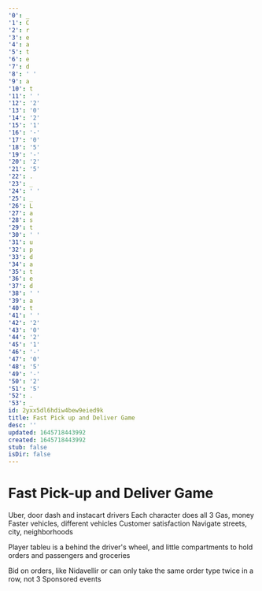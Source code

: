 ```yaml
---
'0': _
'1': C
'2': r
'3': e
'4': a
'5': t
'6': e
'7': d
'8': ' '
'9': a
'10': t
'11': ' '
'12': '2'
'13': '0'
'14': '2'
'15': '1'
'16': '-'
'17': '0'
'18': '5'
'19': '-'
'20': '2'
'21': '5'
'22': .
'23': _
'24': ' '
'25': _
'26': L
'27': a
'28': s
'29': t
'30': ' '
'31': u
'32': p
'33': d
'34': a
'35': t
'36': e
'37': d
'38': ' '
'39': a
'40': t
'41': ' '
'42': '2'
'43': '0'
'44': '2'
'45': '1'
'46': '-'
'47': '0'
'48': '5'
'49': '-'
'50': '2'
'51': '5'
'52': .
'53': _
id: 2yxx5dl6hdiw4bew9eied9k
title: Fast Pick up and Deliver Game
desc: ''
updated: 1645718443992
created: 1645718443992
stub: false
isDir: false
---
```


# Fast Pick-up and Deliver Game


Uber, door dash and instacart drivers
Each character does all 3
Gas, money
Faster vehicles, different vehicles
Customer satisfaction
Navigate streets, city, neighborhoods

Player tableu is a behind the driver's wheel, and little compartments to hold orders and passengers and groceries

Bid on orders, like Nidavellir or can only take the same order type twice in a row, not 3
Sponsored events

